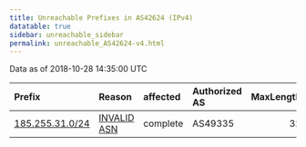 ```yaml
---
title: Unreachable Prefixes in AS42624 (IPv4)
datatable: true
sidebar: unreachable_sidebar
permalink: unreachable_AS42624-v4.html
---
```


Data as of 2018-10-28 14:35:00 UTC


<div class="datatable-begin"></div>

| Prefix                                                   | Reason                                                                                                 | affected   | Authorized AS   |   MaxLength | Anchor                                         |   unreachable /24s |
|:---------------------------------------------------------|:-------------------------------------------------------------------------------------------------------|:-----------|:----------------|------------:|:-----------------------------------------------|-------------------:|
| [185.255.31.0/24](https://stat.ripe.net/185.255.31.0/24) | [INVALID ASN](https://rpki-validator.ripe.net/announcement-preview?asn=AS42624&prefix=185.255.31.0/24) | complete   | AS49335         |          32 | [RIPE](unreachable_RIPE_NCC_RPKI_Root-v4.html) |                  1 |

<div class="datatable-end"></div>